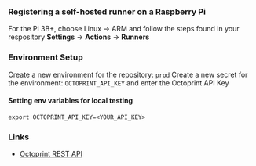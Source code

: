 ### Registering a self-hosted runner on a Raspberry Pi
For the Pi 3B+, choose Linux -> ARM and follow the steps found in your respository **Settings** -> **Actions** -> **Runners** 

### Environment Setup
Create a new environment for the repository: `prod`
Create a new secret for the environment: `OCTOPRINT_API_KEY` and enter the Octoprint API Key

#### Setting env variables for local testing
`export OCTOPRINT_API_KEY=<YOUR_API_KEY>`

### Links
* [Octoprint REST API](https://docs.octoprint.org/en/master/api/index.html)